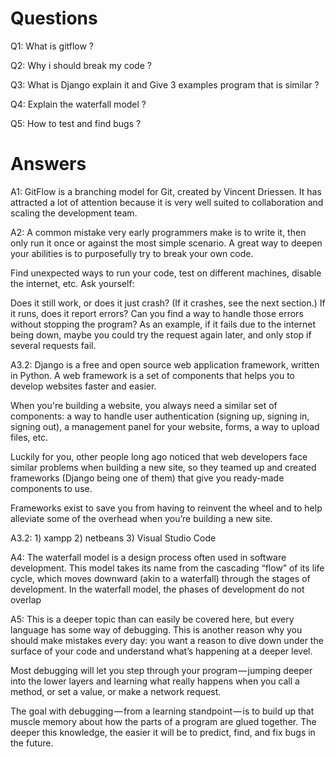 # Questions
Q1: What is gitflow ?

Q2: Why i should break my code ?

Q3: What is Django explain it and Give 3 examples program that is similar ?   

Q4: Explain the waterfall model ?

Q5: How to test and find bugs ?
# Answers
A1: GitFlow is a branching model for Git, created by Vincent Driessen. It has attracted a lot of attention because it is very well suited to collaboration and scaling the development team.


A2: A common mistake very early programmers make is to write it, then only run it once or against the most simple scenario. A great way to deepen your abilities is to purposefully try to break your own code.


Find unexpected ways to run your code, test on different machines, disable the internet, etc. Ask yourself:

Does it still work, or does it just crash? (If it crashes, see the next section.)
If it runs, does it report errors?
Can you find a way to handle those errors without stopping the program? As an example, if it fails due to the internet being down, maybe you could try the request again later, and only stop if several requests fail.


A3.2: Django is a free and open source web application framework, written in Python. A web framework is a set of components that helps you to develop websites faster and easier.

When you're building a website, you always need a similar set of components: a way to handle user authentication (signing up, signing in, signing out), a management panel for your website, forms, a way to upload files, etc.

Luckily for you, other people long ago noticed that web developers face similar problems when building a new site, so they teamed up and created frameworks (Django being one of them) that give you ready-made components to use.

Frameworks exist to save you from having to reinvent the wheel and to help alleviate some of the overhead when you’re building a new site.


A3.2: 1) xampp
      2) netbeans
      3) Visual Studio Code

A4: The waterfall model is a design process often used in software development. This model takes its name from the cascading “flow” of its life cycle, which moves downward (akin to a waterfall) through the stages of development. In the waterfall model, the phases of development do not overlap

A5: This is a deeper topic than can easily be covered here, but every language has some way of debugging. This is another reason why you should make mistakes every day: you want a reason to dive down under the surface of your code and understand what’s happening at a deeper level.

Most debugging will let you step through your program — jumping deeper into the lower layers and learning what really happens when you call a method, or set a value, or make a network request.

The goal with debugging — from a learning standpoint — is to build up that muscle memory about how the parts of a program are glued together. The deeper this knowledge, the easier it will be to predict, find, and fix bugs in the future.